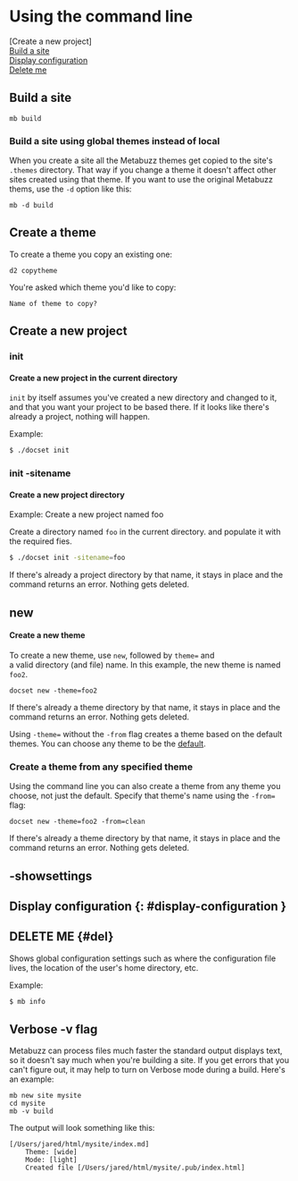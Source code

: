 # Using the command line

[Create a new project]  
[Build a site](#build-a-site)  
[Display configuration](#config)  
[Delete me](#del)  

## Build a site

```
mb build
```

### Build a site using global themes instead of local

When you create a site all the Metabuzz themes get copied to the site's `.themes` directory. That way if you change a theme it doesn't affect other sites created using that theme. If you want to use the original Metabuzz thems, use the `-d` option like this:

```
mb -d build
```



## Create a theme

To create a theme you copy an existing one:

```
d2 copytheme
```

You're asked which theme you'd like to copy:

```
Name of theme to copy?
```


## Create a new project

### init

#### Create a new project in the current directory

`init` by itself assumes you've created a new directory 
and changed to it, and that you want your project
to be based there. If it looks like there's
already a project, nothing will happen.

Example:

``` bash
$ ./docset init
```

### init -sitename

#### Create a new project directory

Example: Create a new project named foo

Create a directory named `foo` in the current directory.
and populate it with the required fies.

``` bash
$ ./docset init -sitename=foo
```

If there's already a project directory by that name,
it stays in place and the command returns an error. Nothing gets deleted.

## new

#### Create a new theme

To create a new theme, use `new`, followed by `theme=` and  
a valid directory (and file) name. In this example,
the new theme is named `foo2`.
```
docset new -theme=foo2 
```

If there's already a theme directory by that name,
it stays in place and the command returns an error. Nothing gets deleted.

Using `-theme=` without the `-from` flag creates a theme based on the default
themes. You can choose any theme to be the [default](product-config.html#defaulttheme).

### Create a theme from any specified theme

Using the command line you can also create a theme from any
theme you choose, not just the default. Specify that theme's name
using the `-from=` flag:

```
docset new -theme=foo2 -from=clean
```
If there's already a theme directory by that name,
it stays in place and the command returns an error. Nothing gets deleted.


## -showsettings

## Display configuration {: #display-configuration }

## DELETE ME {#del}

Shows global configuration settings such as where the configuration
file lives, the location of the user's home directory, etc.

Example:

``` bash
$ mb info
```

## Verbose -v flag

Metabuzz can process files much faster the standard output displays text, so it doesn't say much when you're building a site. If you get errors that you can't figure out, it may help to turn on Verbose mode during a build. Here's an example:

```
mb new site mysite
cd mysite
mb -v build
```

The output will look something like this:

```
[/Users/jared/html/mysite/index.md]
	Theme: [wide]
	Mode: [light]
	Created file [/Users/jared/html/mysite/.pub/index.html]
```


